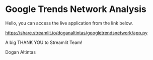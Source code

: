 # Google Trends Network Analysis

Hello, you can access the live application from the link below.

https://share.streamlit.io/doganaltintas/googletrendsnetwork/app.py

A big THANK YOU to Streamlit Team! 

Dogan Altintas
